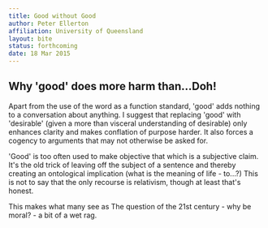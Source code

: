 ```yaml
---
title: Good without Good
author: Peter Ellerton
affiliation: University of Queensland
layout: bite
status: forthcoming
date: 18 Mar 2015
---
```


## Why 'good' does more harm than...Doh!

Apart from the use of the word as a function standard, 'good' adds nothing to a conversation about anything. I suggest that replacing 'good' with 'desirable' (given a more than visceral understanding of desirable) only enhances clarity and makes conflation of purpose harder. It also forces a cogency to arguments that may not otherwise be asked for. 

'Good' is too often used to make objective that which is a subjective claim. It's the old trick of leaving off the subject of a sentence and thereby creating an ontological implication (what is the meaning of life - to...?) This is not to say that the only recourse is relativism, though at least that's honest. 

This makes what many see as The question of the 21st century - why be moral? - a bit of a wet rag. 